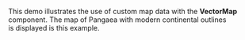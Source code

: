 This demo illustrates the use of&nbsp;custom map data with the **VectorMap** component. The map of&nbsp;Pangaea with modern continental outlines is&nbsp;displayed is&nbsp;this example.